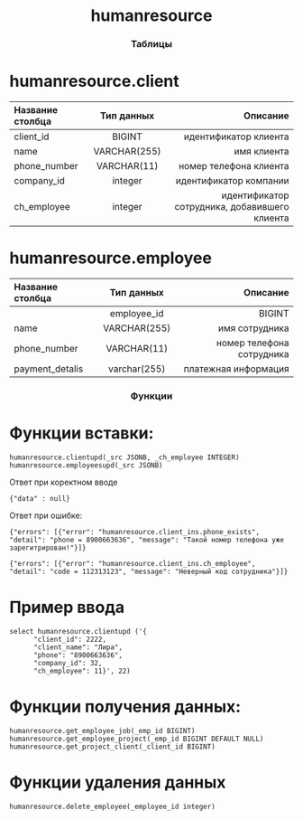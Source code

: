 <h1 align="center">humanresource<a href="https://daniilshat.ru/" target="_blank"></a> 
<h3 align="center">Таблицы</h3>

  
# humanresource.client


| Название столбца | Тип данных |Описание  |
| :---         |     :---:      |          ---: |
   | client_id |   BIGINT    |  идентификатор клиента|
   | name |        VARCHAR(255)  | имя клиента|
   | phone_number| VARCHAR(11) |  номер телефона клиента|
  |  company_id |  integer    | идентификатор компании|
   | ch_employee |integer    | идентификатор сотрудника, добавившего клиента|
  

  
# humanresource.employee


| Название столбца | Тип данных |Описание  |
| :---         |     :---:      |          ---: |
    |employee_id  |   BIGINT    |  идентификатор сотрудника|
   | name        |    VARCHAR(255)   | имя сотрудника|
   | phone_number  |  VARCHAR(11)    | номер телефона сотрудника |
   | payment_detalis | varchar(255)   | платежная информация |

<h3 align="center">Функции</h3>


# Функции вставки: 
```
humanresource.clientupd(_src JSONB, _ch_employee INTEGER)
humanresource.employeesupd(_src JSONB)
```
Ответ при коректном вводе
```
{"data" : null}
```
Ответ при ошибке: 

```
{"errors": [{"error": "humanresource.client_ins.phone_exists", "detail": "phone = 8900663636", "message": "Такой номер телефона уже зарегитрирован!"}]}
```

```
{"errors": [{"error": "humanresource.client_ins.ch_employee", "detail": "code = 112313123", "message": "Неверный код сотрудника"}]}
```
# Пример ввода


```
select humanresource.clientupd ('{
      "client_id": 2222,
      "client_name": "Лира",
      "phone": "8900663636",
      "company_id": 32,
      "ch_employee": 11}', 22)

```


# Функции получения данных:
```
humanresource.get_employee_job(_emp_id BIGINT)
humanresource.get_employee_project(_emp_id BIGINT DEFAULT NULL)
humanresource.get_project_client(_client_id BIGINT)
```

# Функции удаления данных
```
humanresource.delete_employee(_employee_id integer)

```
